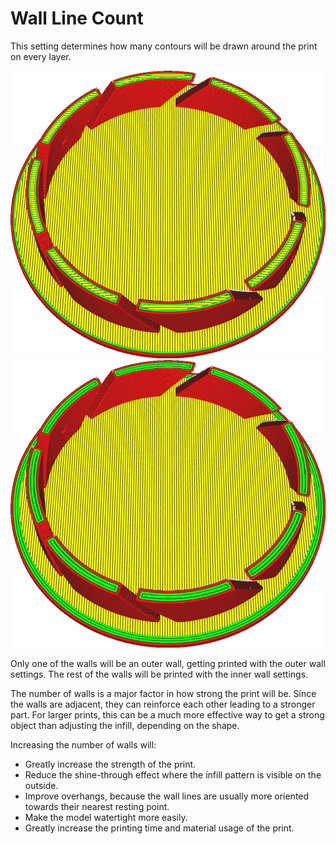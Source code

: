 Wall Line Count
====
This setting determines how many contours will be drawn around the print on every layer.

<!--screenshot {
"image_path": "wall_thickness_0.8.png",
"models": [
    {
        "script": "rotary_tumbler_lid.scad",
        "transformation": ["scale(0.4)"]
    }
],
"camera_position": [50, 50, 124],
"settings": {
    "skin_outline_count": 0,
    "wall_line_count": 2
},
"colours": 32
}-->
<!--screenshot {
"image_path": "wall_thickness_1.6.png",
"models": [
    {
        "script": "rotary_tumbler_lid.scad",
        "transformation": ["scale(0.4)"]
    }
],
"camera_position": [50, 50, 124],
"settings": {
    "skin_outline_count": 0,
    "wall_line_count": 4
},
"colours": 32
}-->
![Two walls](../images/wall_thickness_0.8.png)
![Four walls](../images/wall_thickness_1.6.png)

Only one of the walls will be an outer wall, getting printed with the outer wall settings. The rest of the walls will be printed with the inner wall settings.

The number of walls is a major factor in how strong the print will be. Since the walls are adjacent, they can reinforce each other leading to a stronger part. For larger prints, this can be a much more effective way to get a strong object than adjusting the infill, depending on the shape.

Increasing the number of walls will:
* Greatly increase the strength of the print.
* Reduce the shine-through effect where the infill pattern is visible on the outside.
* Improve overhangs, because the wall lines are usually more oriented towards their nearest resting point.
* Make the model watertight more easily.
* Greatly increase the printing time and material usage of the print.